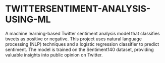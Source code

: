 # TWITTERSENTIMENT-ANALYSIS-USING-ML
A machine learning-based Twitter sentiment analysis model that classifies tweets as positive or negative. This project uses natural language processing (NLP) techniques and a logistic regression classifier to predict sentiment. The model is trained on the Sentiment140 dataset, providing valuable insights into public opinion on Twitter.
